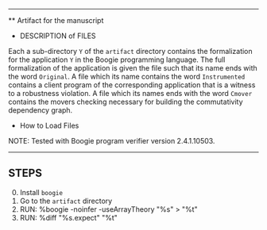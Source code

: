 ----------------------------------------------------------------------
** Artifact for the manuscript




* DESCRIPTION of FILES


Each a sub-directory ```Y``` of the ```artifact``` directory contains 
the formalization for the application ```Y``` in the Boogie programming language. 
The full formalization of the application is given the file such that 
its name ends with the word ```Original```.
A file which its name contains the word ```Instrumented``` contains 
a client program of the corresponding application that is a witness 
to a robustness violation. 
A file which its names ends with the word ```Cmover``` contains 
the movers checking necessary for building the commutativity 
dependency graph.
  


* How to Load Files

 
NOTE:  Tested with Boogie program verifier version 2.4.1.10503.

------
STEPS
------

  0. Install ```boogie``` 
  1. Go to the ```artifact``` directory
  2. RUN: %boogie -noinfer -useArrayTheory "%s" > "%t"
  3. RUN: %diff "%s.expect" "%t"



